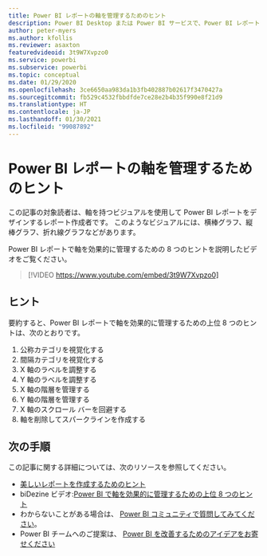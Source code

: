 ```yaml
---
title: Power BI レポートの軸を管理するためのヒント
description: Power BI Desktop または Power BI サービスで、Power BI レポートのビジュアルの軸を効果的に管理するための 8 つのヒントです。
author: peter-myers
ms.author: kfollis
ms.reviewer: asaxton
featuredvideoid: 3t9W7Xvpzo0
ms.service: powerbi
ms.subservice: powerbi
ms.topic: conceptual
ms.date: 01/29/2020
ms.openlocfilehash: 3ce6650aa983da1b3fb402887b02617f3470427a
ms.sourcegitcommit: fb529c4532fbbdfde7ce28e2b4b35f990e8f21d9
ms.translationtype: HT
ms.contentlocale: ja-JP
ms.lasthandoff: 01/30/2021
ms.locfileid: "99087892"
---
```

# <a name="tips-to-manage-axes-in-power-bi-reports"></a>Power BI レポートの軸を管理するためのヒント

この記事の対象読者は、軸を持つビジュアルを使用して Power BI レポートをデザインするレポート作成者です。 このようなビジュアルには、横棒グラフ、縦棒グラフ、折れ線グラフなどがあります。

Power BI レポートで軸を効果的に管理するための 8 つのヒントを説明したビデオをご覧ください。

> [!VIDEO https://www.youtube.com/embed/3t9W7Xvpzo0]

## <a name="tips"></a>ヒント

要約すると、Power BI レポートで軸を効果的に管理するための上位 8 つのヒントは、次のとおりです。

1. 公称カテゴリを視覚化する
1. 間隔カテゴリを視覚化する
1. X 軸のラベルを調整する
1. Y 軸のラベルを調整する
1. X 軸の階層を管理する
1. Y 軸の階層を管理する
1. X 軸のスクロール バーを回避する
1. 軸を削除してスパークラインを作成する

## <a name="next-steps"></a>次の手順

この記事に関する詳細については、次のリソースを参照してください。

- [美しいレポートを作成するためのヒント](../create-reports/desktop-tips-and-tricks-for-creating-reports.md)
- biDezine ビデオ:[Power BI で軸を効果的に管理するための上位 8 つのヒント](https://www.youtube.com/watch?v=3t9W7Xvpzo0)
- わからないことがある場合は、 [Power BI コミュニティで質問してみてください](https://community.powerbi.com/)。
- Power BI チームへのご提案は、 [Power BI を改善するためのアイデアをお寄せください](https://ideas.powerbi.com)

